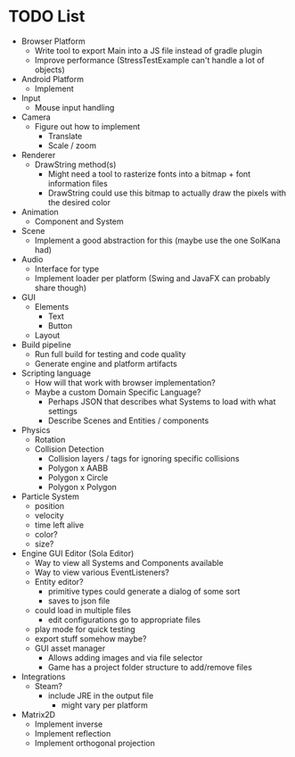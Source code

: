 # TODO List
* Browser Platform
  * Write tool to export Main into a JS file instead of gradle plugin
  * Improve performance (StressTestExample can't handle a lot of objects)
* Android Platform
  * Implement
* Input
  * Mouse input handling
* Camera
  * Figure out how to implement
    * Translate
    * Scale / zoom
* Renderer
  * DrawString method(s)
    * Might need a tool to rasterize fonts into a bitmap + font information files
    * DrawString could use this bitmap to actually draw the pixels with the desired color
* Animation
  * Component and System
* Scene
  * Implement a good abstraction for this (maybe use the one SolKana had)
* Audio
  * Interface for type
  * Implement loader per platform (Swing and JavaFX can probably share though)
* GUI
  * Elements
    * Text
    * Button
  * Layout
* Build pipeline
  * Run full build for testing and code quality
  * Generate engine and platform artifacts
* Scripting language
  * How will that work with browser implementation?
  * Maybe a custom Domain Specific Language?
    * Perhaps JSON that describes what Systems to load with what settings
    * Describe Scenes and Entities / components
* Physics
  * Rotation
  * Collision Detection
    * Collision layers / tags for ignoring specific collisions
    * Polygon x AABB
    * Polygon x Circle
    * Polygon x Polygon
* Particle System
  * position
  * velocity
  * time left alive
  * color?
  * size?
* Engine GUI Editor (Sola Editor)
  * Way to view all Systems and Components available
  * Way to view various EventListeners?
  * Entity editor?
    * primitive types could generate a dialog of some sort
    * saves to json file
  * could load in multiple files
    * edit configurations go to appropriate files
  * play mode for quick testing
  * export stuff somehow maybe?
  * GUI asset manager
    * Allows adding images and via file selector
    * Game has a project folder structure to add/remove files
* Integrations
  * Steam?
    * include JRE in the output file
      * might vary per platform
* Matrix2D
  * Implement inverse
  * Implement reflection
  * Implement orthogonal projection
